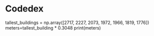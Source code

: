 # Codedex
tallest_buildings = np.array([2717, 2227, 2073, 1972, 1966, 1819, 1776])
meters=tallest_building * 0.3048
print(meters)
